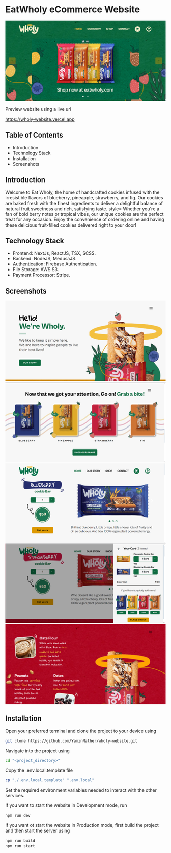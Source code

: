 # EatWholy eCommerce Website
<img src="readme_images/home_page_hero_section.png" />

<div>
    <p>Preview website using a live url</p>
    <a href="https://wholy-website.vercel.app">
        https://wholy-website.vercel.app
    </a>
</div>

## Table of Contents
- Introduction
- Technology Stack
- Installation
- Screenshots

## Introduction
Welcome to Eat Wholy, the home of handcrafted cookies infused with the irresistible flavors of blueberry, pineapple, strawberry, and fig. Our cookies are baked fresh with the finest ingredients to deliver a delightful balance of natural fruit sweetness and rich, satisfying taste. style=
Whether you're a fan of bold berry notes or tropical vibes, our unique cookies are the perfect treat for any occasion. Enjoy the convenience of ordering online and having these delicious fruit-filled cookies delivered right to your door!

## Technology Stack
- Frontend: NextJs, ReactJS, TSX, SCSS. 
- Backend: NodeJS, MedusaJS.
- Authentication: Firebase Authentication.
- File Storage: AWS S3.
- Payment Processor: Stripe.

## Screenshots
<img src="readme_images/home_page_story_section.png" />

<img src="readme_images/call_to_action_section.png" />

<img src="readme_images/products_page_main_section.png" />

<img src="readme_images/cart.png" />

<img src="readme_images/products_page_ingredients_section.png" />

## Installation
Open your preferred terminal and clone the project to your device using

```sh
git clone https://github.com/YaminNather/wholy-website.git
```

Navigate into the project using
```sh
cd "<project_directory>"
```

Copy the .env.local.template file 
```sh
cp "./.env.local.template" ".env.local"
```

Set the required environment variables needed to interact with the other services.

If you want to start the website in Development mode, run 

```sh
npm run dev
```

If you want ot start the website in Production mode, first build the project and then start the server using
```sh
npm run build
npm run start
```